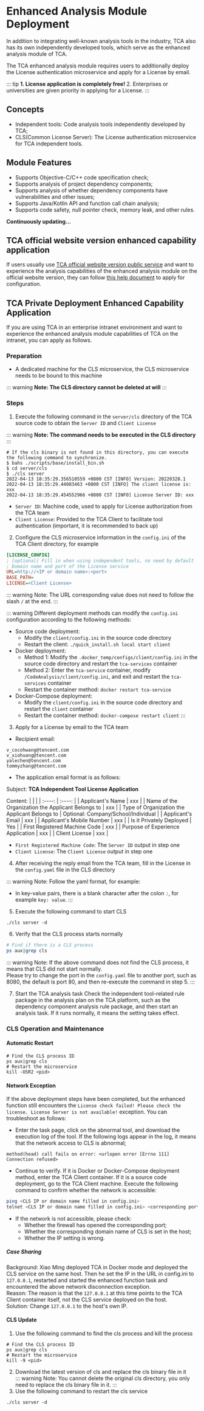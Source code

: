 # Enhanced Analysis Module Deployment

In addition to integrating well-known analysis tools in the industry, TCA also has its own independently developed tools, which serve as the enhanced analysis module of TCA.

The TCA enhanced analysis module requires users to additionally deploy the License authentication microservice and apply for a License by email.

::: tip
**1. License application is completely free!**
2. Enterprises or universities are given priority in applying for a License.
:::

## Concepts
- Independent tools: Code analysis tools independently developed by TCA;
- CLS(Common License Server): The License authentication microservice for TCA independent tools.

## Module Features
- Supports Objective-C/C++ code specification check;
- Supports analysis of project dependency components;
- Supports analysis of whether dependency components have vulnerabilities and other issues;
- Supports Java/Kotlin API and function call chain analysis;
- Supports code safety, null pointer check, memory leak, and other rules.

**Continuously updating...**

## TCA official website version enhanced capability application
If users usually use [TCA official website version public service](https://tca.tencent.com/) and want to experience the analysis capabilities of the enhanced analysis module on the official website version, they can follow [this help document](https://tca.tencent.com/document/zh/guide/%E5%AE%A2%E6%88%B7%E7%AB%AF%E6%8E%A5%E5%85%A5/License%E9%85%8D%E7%BD%AE.html) to apply for configuration.

## TCA Private Deployment Enhanced Capability Application
If you are using TCA in an enterprise intranet environment and want to experience the enhanced analysis module capabilities of TCA on the intranet, you can apply as follows.

### Preparation
- A dedicated machine for the CLS microservice, the CLS microservice needs to be bound to this machine

::: warning
**Note: The CLS directory cannot be deleted at will**
:::

### Steps
1. Execute the following command in the `server/cls` directory of the TCA source code to obtain the `Server ID` and `Client License`

::: warning
**Note: The command needs to be executed in the CLS directory**
:::

```shell
# If the cls binary is not found in this directory, you can execute the following command to synchronize.
$ bahs ./scripts/base/install_bin.sh
$ cd server/cls
$ ./cls server
2022-04-13 18:35:29.356510559 +0800 CST [INFO] Version: 20220328.1
2022-04-13 18:35:29.44083463 +0800 CST [INFO] The client license is:
xxx
2022-04-13 18:35:29.454552966 +0800 CST [INFO] License Server ID: xxx
```
- `Server ID`: Machine code, used to apply for License authorization from the TCA team
- `Client License`: Provided to the TCA Client to facilitate tool authentication (important, it is recommended to back up)

2. Configure the CLS microservice information in the `config.ini` of the TCA Client directory, for example

```ini
[LICENSE_CONFIG]
; [optional] Fill in when using independent tools, no need by default
; Domain name and port of the License service
URL=http://<IP or domain name>:<port>
BASE_PATH=
LICENSE=<Client License>
```

::: warning
Note: The URL corresponding value does not need to follow the slash `/` at the end.
:::

::: warning
Different deployment methods can modify the `config.ini` configuration according to the following methods:

- Source code deployment:
  - Modify the `client/config.ini` in the source code directory
  - Restart the client: `./quick_install.sh local start client`
- Docker deployment:
  - Method 1: Modify the `.docker_temp/configs/client/config.ini` in the source code directory and restart the `tca-services` container
  - Method 2: Enter the `tca-service` container, modify `/CodeAnalysis/client/config.ini`, and exit and restart the `tca-services` container
  - Restart the container method: `docker restart tca-service`
- Docker-Compose deployment:
  - Modify the `client/config.ini` in the source code directory and restart the `client` container
  - Restart the container method: `docker-compose restart client`
:::

3. Apply for a License by email to the TCA team

- Recipient email:
```
v_cocohwang@tencent.com
v_xiohuang@tencent.com
yalechen@tencent.com
tommyzhang@tencent.com
```

- The application email format is as follows:

Subject: **TCA Independent Tool License Application**

Content:
| | | 
|  :----:  | :----:  |
| Applicant's Name  | xxx |
| Name of the Organization the Applicant Belongs to | xxx |
| Type of Organization the Applicant Belongs to | Optional: Company/School/Individual |
| Applicant's Email | xxx |
| Applicant's Mobile Number | xxx |
| Is it Privately Deployed | Yes |
| First Registered Machine Code | xxx |
| Purpose of Experience Application | xxx |
| Client License | xxx |

- `First Registered Machine Code`: The `Server ID` output in step one
- `Client License`: The `Client License` output in step one

4. After receiving the reply email from the TCA team, fill in the License in the `config.yaml` file in the CLS directory  

::: warning
Note: Follow the yaml format, for example:
- In key-value pairs, there is a blank character after the colon `:`, for example `key: value`.
:::

5. Execute the following command to start CLS

```shell
./cls server -d
```

6. Verify that the CLS process starts normally

```bash
# Find if there is a CLS process
ps aux|grep cls
```

::: warning
Note: If the above command does not find the CLS process, it means that CLS did not start normally.  
Please try to change the port in the `config.yaml` file to another port, such as 8080, the default is port 80, and then re-execute the command in step 5.
:::

7. Start the TCA analysis task
Check the independent tool-related rule package in the analysis plan on the TCA platform, such as the dependency component analysis rule package, and then start an analysis task. If it runs normally, it means the setting takes effect.

### CLS Operation and Maintenance
#### Automatic Restart
```shell
# Find the CLS process ID
ps aux|grep cls
# Restart the microservice
kill -USR2 <pid>
```

#### Network Exception
If the above deployment steps have been completed, but the enhanced function still encounters the `License check failed! Please check the license. License Server is not available!` exception. You can troubleshoot as follows:

- Enter the task page, click on the abnormal tool, and download the execution log of the tool. If the following logs appear in the log, it means that the network access to CLS is abnormal;
```log
method(head) call fails on error: <urlopen error [Errno 111] Connection refused>
```
- Continue to verify. If it is Docker or Docker-Compose deployment method, enter the TCA Client container. If it is a source code deployment, go to the TCA Client machine. Execute the following command to confirm whether the network is accessible:
```bash
ping <CLS IP or domain name filled in config.ini>
telnet <CLS IP or domain name filled in config.ini> <corresponding port>
```
- If the network is not accessible, please check:
  * Whether the firewall has opened the corresponding port;
  * Whether the corresponding domain name of CLS is set in the host;
  * Whether the IP setting is wrong.

##### Case Sharing
Background:
Xiao Ming deployed TCA in Docker mode and deployed the CLS service on the same host. Then he set the IP in the URL in config.ini to `127.0.0.1`, restarted and started the enhanced function task and encountered the above network disconnection exception.  
Reason:
The reason is that the `127.0.0.1` at this time points to the TCA Client container itself, not the CLS service deployed on the host.  
Solution:
Change `127.0.0.1` to the host's own IP.

#### CLS Update

1. Use the following command to find the cls process and kill the process
```shell
# Find the CLS process ID
ps aux|grep cls
# Restart the microservice
kill -9 <pid>
```
2. Download the latest version of cls and replace the cls binary file in it  
::: warning
Note: You cannot delete the original cls directory, you only need to replace the cls binary file in it.
:::
3. Use the following command to restart the cls service
```shell
./cls server -d
```
